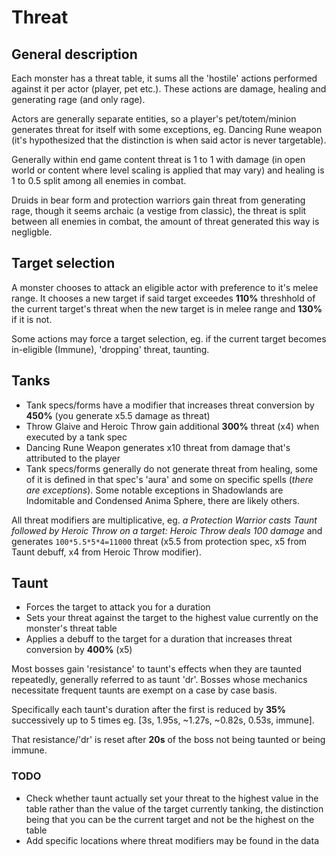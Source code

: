 # Threat

## General description

Each monster has a threat table, it sums all the 'hostile' actions performed against it per actor (player, pet etc.). These actions are damage, healing and generating rage (and only rage).

Actors are generally separate entities, so a player's pet/totem/minion generates threat for itself with some exceptions, eg. Dancing Rune weapon (it's hypothesized that the distinction is when said actor is never targetable).

Generally within end game content threat is 1 to 1 with damage (in open world or content where level scaling is applied that may vary) and healing is 1 to 0.5 split among all enemies in combat.

Druids in bear form and protection warriors gain threat from generating rage, though it seems archaic (a vestige from classic), the threat is split between all enemies in combat, the amount of threat generated this way is negligble.

## Target selection

A monster chooses to attack an eligible actor with preference to it's melee range. It chooses a new target if said target exceedes **110%** threshhold of the current target's threat when the new target is in melee range and **130%** if it is not.

Some actions may force a target selection, eg. if the current target becomes in-eligible (Immune), 'dropping' threat, taunting.

## Tanks

- Tank specs/forms have a modifier that increases threat conversion by **450%** (you generate x5.5 damage as threat)
- Throw Glaive and Heroic Throw gain additional **300%** threat (x4) when executed by a tank spec
- Dancing Rune Weapon generates x10 threat from damage that's attributed to the player
- Tank specs/forms generally do not generate threat from healing, some of it is defined in that spec's 'aura' and some on specific spells (*there are exceptions*). Some notable exceptions in Shadowlands are Indomitable and Condensed Anima Sphere, there are likely others.

All threat modifiers are multiplicative, eg. *a Protection Warrior casts Taunt followed by Heroic Throw on a target:
Heroic Throw deals 100 damage* and generates `100*5.5*5*4=11000` threat (x5.5 from protection spec, x5 from Taunt debuff, x4 from Heroic Throw modifier).

## Taunt

- Forces the target to attack you for a duration
- Sets your threat against the target to the highest value currently on the monster's threat table
- Applies a debuff to the target for a duration that increases threat conversion by **400%** (x5)

Most bosses gain 'resistance' to taunt's effects when they are taunted repeatedly, generally referred to as taunt 'dr'. Bosses whose mechanics necessitate frequent taunts are exempt on a case by case basis.

Specifically each taunt's duration after the first is reduced by **35%** successively up to 5 times eg. [3s, 1.95s, ~1.27s, ~0.82s, 0.53s, immune].

That resistance/'dr' is reset after **20s** of the boss not being taunted or being immune.

### TODO

- Check whether taunt actually set your threat to the highest value in the table rather than the value of the target currently tanking, the distinction being that you can be the current target and not be the highest on the table
- Add specific locations where threat modifiers may be found in the data